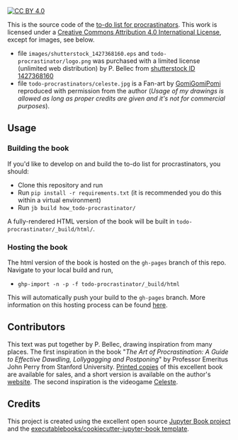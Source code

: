 [![CC BY 4.0][cc-by-shield]][cc-by]

This is the source code of the [to-do list for procrastinators](https://pbellec.github.io/todo-procrastinator). This work is licensed under a
[Creative Commons Attribution 4.0 International License][cc-by], except for images, see below.
 * file `images/shutterstock_1427368160.eps` and `todo-procrastinator/logo.png` was purchased with a limited license (unlimited web distribution) by P. Bellec from [shutterstock ID 1427368160](https://shutterstock.com/image-vector/procrastinating-woman-sitting-office-her-legs-1427368160)
 * file `todo-procrastinators/celeste.jpg` is a Fan-art by [GomiGomiPomi](https://gomigomipomi.tumblr.com) reproduced with permission from the author (_Usage of my drawings is allowed as long as proper credits are given and it's not for commercial purposes_).

[cc-by]: http://creativecommons.org/licenses/by/4.0/
[cc-by-shield]: https://img.shields.io/badge/License-CC%20BY%204.0-lightgrey.svg

## Usage

### Building the book

If you'd like to develop on and build the to-do list for procrastinators, you should:

- Clone this repository and run
- Run `pip install -r requirements.txt` (it is recommended you do this within a virtual environment)
- Run `jb build how_todo-procrastinator/`

A fully-rendered HTML version of the book will be built in `todo-procrastinator/_build/html/`.

### Hosting the book

The html version of the book is hosted on the `gh-pages` branch of this repo. Navigate to your local build and run,
- `ghp-import -n -p -f todo-procrastinator/_build/html`

This will automatically push your build to the `gh-pages` branch. More information on this hosting process can be found [here](https://jupyterbook.org/publish/gh-pages.html#manually-host-your-book-with-github-pages).

## Contributors

This text was put together by P. Bellec, drawing inspiration from many places. The first inspiration in the book "_The Art of Procrastination: A Guide to Effective Dawdling, Lollygagging and Postponing_" by Professor Emeritus John Perry from Stanford University. [Printed copies](https://www.amazon.com/Art-Procrastination-Effective-Lollygagging-Postponing/dp/0761171673/ref=sr_1_1?s=books&ie=UTF8&qid=1344889395&sr=1-1) of this excellent book are available for sales, and a short version is available on the author's [website](http://www.structuredprocrastination.com/). The second inspiration is the videogame [Celeste](https://en.wikipedia.org/wiki/Celeste_(video_game)).

## Credits

This project is created using the excellent open source [Jupyter Book project](https://jupyterbook.org/) and the [executablebooks/cookiecutter-jupyter-book template](https://github.com/executablebooks/cookiecutter-jupyter-book).
